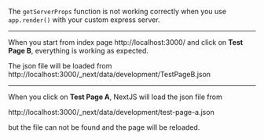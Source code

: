 The `getServerProps` function is not working correctly 
when you use `app.render()` with your custom express server.

---

When you start from index page http://localhost:3000/
and click on **Test Page B**, everything is working as expected.

The json file will be loaded from 
http://localhost:3000/_next/data/development/TestPageB.json

---

When you click on **Test Page A**, 
NextJS will load the json file from

http://localhost:3000/_next/data/development/test-page-a.json

but the file can not be found and the page will be reloaded.
